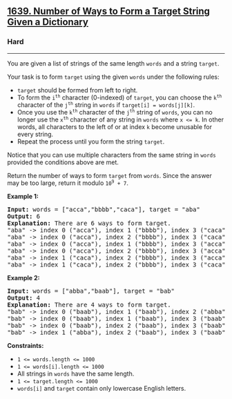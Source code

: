 ### <h2><a href="https://leetcode.com/problems/number-of-ways-to-form-a-target-string-given-a-dictionary/">1639. Number of Ways to Form a Target String Given a Dictionary</a></h2>  
<h3>Hard</h3>  
<hr>  
<div>  
<p>You are given a list of strings of the same length <code>words</code> and a string <code>target</code>.</p>  

<p>Your task is to form <code>target</code> using the given <code>words</code> under the following rules:</p>  
<ul>  
<li><code>target</code> should be formed from left to right.</li>  
<li>To form the <code>i<sup>th</sup></code> character (0-indexed) of <code>target</code>, you can choose the <code>k<sup>th</sup></code> character of the <code>j<sup>th</sup></code> string in <code>words</code> if <code>target[i] = words[j][k]</code>.</li>  
<li>Once you use the <code>k<sup>th</sup></code> character of the <code>j<sup>th</sup></code> string of <code>words</code>, you can no longer use the <code>x<sup>th</sup></code> character of any string in <code>words</code> where <code>x <= k</code>. In other words, all characters to the left of or at index <code>k</code> become unusable for every string.</li>  
<li>Repeat the process until you form the string <code>target</code>.</li>  
</ul>  

<p>Notice that you can use multiple characters from the same string in <code>words</code> provided the conditions above are met.</p>  

<p>Return the number of ways to form <code>target</code> from <code>words</code>. Since the answer may be too large, return it modulo <code>10<sup>9</sup> + 7</code>.</p>  

<p><strong>Example 1:</strong></p>  
<pre><strong>Input:</strong> words = ["acca","bbbb","caca"], target = "aba"  
<strong>Output:</strong> 6  
<strong>Explanation:</strong> There are 6 ways to form target.  
"aba" -> index 0 ("acca"), index 1 ("bbbb"), index 3 ("caca")  
"aba" -> index 0 ("acca"), index 2 ("bbbb"), index 3 ("caca")  
"aba" -> index 0 ("acca"), index 1 ("bbbb"), index 3 ("acca")  
"aba" -> index 0 ("acca"), index 2 ("bbbb"), index 3 ("acca")  
"aba" -> index 1 ("caca"), index 2 ("bbbb"), index 3 ("acca")  
"aba" -> index 1 ("caca"), index 2 ("bbbb"), index 3 ("caca")  
</pre>  

<p><strong>Example 2:</strong></p>  
<pre><strong>Input:</strong> words = ["abba","baab"], target = "bab"  
<strong>Output:</strong> 4  
<strong>Explanation:</strong> There are 4 ways to form target.  
"bab" -> index 0 ("baab"), index 1 ("baab"), index 2 ("abba")  
"bab" -> index 0 ("baab"), index 1 ("baab"), index 3 ("baab")  
"bab" -> index 0 ("baab"), index 2 ("baab"), index 3 ("baab")  
"bab" -> index 1 ("abba"), index 2 ("baab"), index 3 ("baab")  
</pre>  

<p><strong>Constraints:</strong></p>  
<ul>  
<li><code>1 <= words.length <= 1000</code></li>  
<li><code>1 <= words[i].length <= 1000</code></li>  
<li>All strings in <code>words</code> have the same length.</li>  
<li><code>1 <= target.length <= 1000</code></li>  
<li><code>words[i]</code> and <code>target</code> contain only lowercase English letters.</li>  
</ul>  
</div>  
